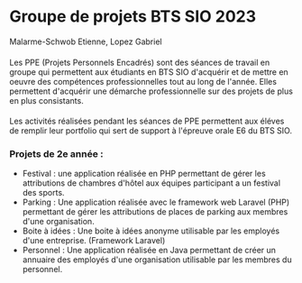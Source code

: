 # Groupe de projets BTS SIO 2023
Malarme-Schwob Etienne, Lopez Gabriel
####
Les PPE (Projets Personnels Encadrés) sont des séances de travail en groupe qui permettent aux étudiants en BTS SIO d'acquérir et de mettre en oeuvre des compétences professionnelles tout au long de l'année. Elles permettent d'acquérir une démarche professionnelle sur des projets de plus en plus consistants.
####
Les activités réalisées pendant les séances de PPE permettent aux éléves de remplir leur portfolio qui sert de support à l'épreuve orale E6 du BTS SIO.
####
### Projets de 2e année :
* Festival : une application réalisée en PHP permettant de gérer les attributions de chambres d'hôtel aux équipes participant a un festival des sports.
* Parking : Une application réalisée avec le framework web Laravel (PHP) permettant de gérer les attributions de places de parking aux membres d'une organisation.
* Boite à idées : Une boite à idées anonyme utilisable par les employés d'une entreprise. (Framework Laravel)
* Personnel : Une application réalisée en Java permettant de créer un annuaire des employés d'une organisation utilisable par les membres du personnel.



